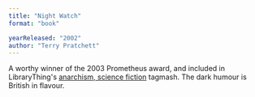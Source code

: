 ```yaml
---
title: "Night Watch"
format: "book"

yearReleased: "2002"
author: "Terry Pratchett"
---
```

A worthy winner of the 2003 Prometheus award, and included  in LibraryThing's <a href="http://www.librarything.com/tag/anarchism,+science+fiction">anarchism,  science fiction</a> tagmash. The dark  humour is British in flavour.
 
 
 